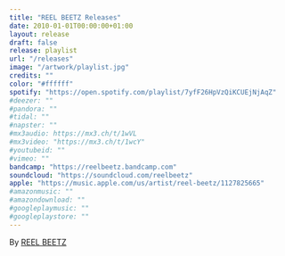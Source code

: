 ```yaml
---
title: "REEL BEETZ Releases"
date: 2010-01-01T00:00:00+01:00
layout: release
draft: false
release: playlist
url: "/releases"
image: "/artwork/playlist.jpg"
credits: ""
color: "#ffffff"
spotify: "https://open.spotify.com/playlist/7yfF26HpVzQiKCUEjNjAqZ"
#deezer: ""
#pandora: ""
#tidal: ""
#napster: ""
#mx3audio: https://mx3.ch/t/1wVL
#mx3video: "https://mx3.ch/t/1wcY"
#youtubeid: ""
#vimeo: ""
bandcamp: "https://reelbeetz.bandcamp.com"
soundcloud: "https://soundcloud.com/reelbeetz"
apple: "https://music.apple.com/us/artist/reel-beetz/1127825665"
#amazonmusic: ""
#amazondownload: ""
#googleplaymusic: ""
#googleplaystore: ""
---
```


By [REEL BEETZ](https://reelbeetz.ch)
